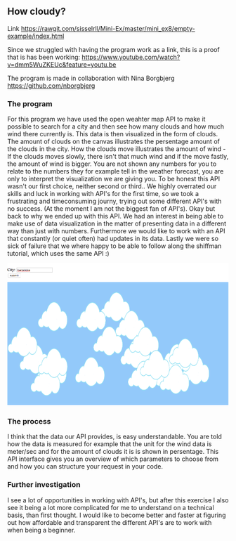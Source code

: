## How cloudy? 

Link  https://rawgit.com/sisselrll/Mini-Ex/master/mini_ex8/empty-example/index.html

Since we struggled with having the program work as a link, this is a proof that is has been working: 
https://www.youtube.com/watch?v=dmm5WuZKEUc&feature=youtu.be 

The program is made in collaboration with Nina Borgbjerg https://github.com/nborgbjerg 

### The program

For this program we have used the open weahter map API to make it possible to search for a city and then see how many clouds and how much wind there currently is. This data is then visualized in the form of clouds. The amount of clouds on the canvas illustrates the persentage amount of the clouds in the city. How the clouds move illustrates the amount of wind - If the clouds moves slowly, there isn't that much wind and if the move fastly, the amount of wind is bigger. You are not shown any numbers for you to relate to the numbers they for example tell in the weather forecast, you are only to interpret the visualization we are giving you.
To be honest this API wasn't our first choice, neither second or third.. We highly overrated our skills and luck in working with API's for the first time, so we took a frustrating and timeconsuming journy, trying out some different API's with no success. (At the moment I am not the biggest fan of API's). Okay but back to why we ended up with this API. We had an interest in being able to make use of data visualization in the matter of presenting data in a different way than just with numbers. Furthermore we would like to work with an API that constantly (or quiet often) had updates in its data. Lastly we were so sick of failure that we where happy to be able to follow along the shiffman tutorial, which uses the same API :) 

![alt text](skyeroverbyer.png)

### The process 
I think that the data our API provides, is easy understandable. You are told how the data is measured for example that the unit for the wind data is meter/sec and for the amount of clouds it is is shown in persentage. This API interface gives you an overview of which parameters to choose from and how you can structure your request in your code. 

### Further investigation 

I see a lot of opportunities in working with API's, but after this exercise I also see it being a lot more complicated for me to understand on a technical basis, than first thought. I would like to become better and faster at figuring out how affordable and transparent the different API's are to work with when being a beginner. 

